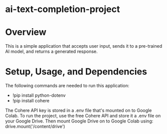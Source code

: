 # ai-text-completion-project

# Overview
This is a simple application that accepts user input, sends it to a pre-trained AI model, and returns a generated response.

# Setup, Usage, and Dependencies
The following commands are needed to run this application:
- !pip install python-dotenv
- !pip install cohere

The Cohere API key is stored in a .env file that's mounted on to Google Colab.
To run the project, use the free Cohere API and store it a .env file on your Google Drive.
Then mount Google Drive on to Google Colab using: drive.mount('/content/drive')
